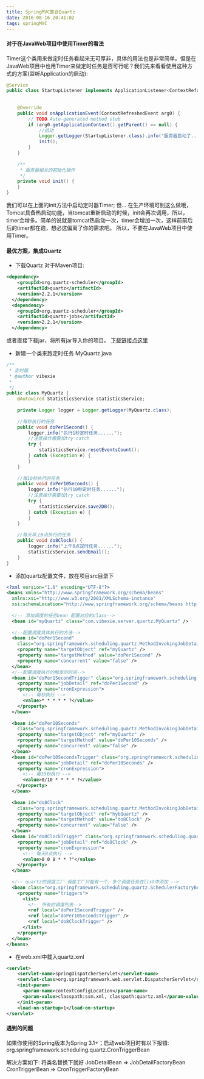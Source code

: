 ```yaml
---
title: SpringMVC整合Quartz
date: 2016-08-16 20:41:02
tags: springMVC
---
```

#### 对于在JavaWeb项目中使用Timer的看法
Timer这个类用来做定时任务看起来无可厚非，具体的用法也是非常简单。但是在JavaWeb项目中也用Timer来做定时任务是否可行呢？我们先来看看使用这种方式的方案(监听Application的启动):
``` java
@Service
public class StartupListener implements ApplicationListener<ContextRefreshedEvent> {
	
	
	@Override
	public void onApplicationEvent(ContextRefreshedEvent arg0) {
		// TODO Auto-generated method stub
		if (arg0.getApplicationContext().getParent() == null) {
			//启动
			Logger.getLogger(StartupListener.class).info("服务器启动了......");
			init();
		}
	}
	
	/**
	 * 服务器相关的初始化操作
	 */
	private void init() {
	}
}
```
<!-- more -->
我们可以在上面的init方法中启动定时器Timer;
但...
在生产环境可别这么做哦，Tomcat具备热启动功能，当tomcat重新启动的时候，init会再次调用，所以，timer会增多。简单的说就是tomcat热启动一次，timer会增加一次，这样前前后后的timer都在跑，想必这偏离了你的需求吧。
所以，不要在JavaWeb项目中使用Timer。

#### 最优方案，集成Quartz
* 下载Quartz
对于Maven项目:
``` xml
<dependency>
    <groupId>org.quartz-scheduler</groupId>
    <artifactId>quartz</artifactId>
    <version>2.2.1</version>
  </dependency>
  <dependency>
    <groupId>org.quartz-scheduler</groupId>
    <artifactId>quartz-jobs</artifactId>
    <version>2.2.1</version>
  </dependency>
```
或者直接下载jar，将所有jar导入你的项目。 [下载链接点这里](http://www.quartz-scheduler.org/downloads/)

* 新建一个类来跑定时任务
MyQuartz.java
``` java
/**
 * 定时器
 * @author vibexie
 * 
 */
public class MyQuartz {
	@Autowired StatisticsService statisticsService;
	
	private Logger logger = Logger.getLogger(MyQuartz.class);
	
	//每秒执行的任务
	public void doPer1Second() {
		logger.info("执行1秒定时任务......");
		//注意操作需要加try catch
		try {
			statisticsService.resetEventsCount();
		} catch (Exception e) {
		}
	}
	
	//每10秒执行的任务
	public void doPer10Seconds() {
		logger.info("执行10秒定时任务......");
		//注意操作需要加try catch
		try {
			statisticsService.save2DB();
		} catch (Exception e) {
		}
	}
	
	//每天早上8点执行的任务
	public void do8Clock() {
		logger.info("上午8点定时任务......");
		statisticsService.sendEmail();
	}
}
```
* 添加quartz配置文件，放在项目src目录下
``` xml
<?xml version="1.0" encoding="UTF-8"?>
<beans xmlns="http://www.springframework.org/schema/beans"
  xmlns:xsi="http://www.w3.org/2001/XMLSchema-instance"
  xsi:schemaLocation="http://www.springframework.org/schema/beans http://www.springframework.org/schema/beans/spring-beans-3.0.xsd">
  
  <!-- 添加调度的任务bean 配置对应的class-->
  <bean id="myQuartz" class="com.vibexie.server.quartz.MyQuartz" />
  
  <!--配置调度具体执行的方法-->
  <bean id="doPer1Second"
    class="org.springframework.scheduling.quartz.MethodInvokingJobDetailFactoryBean">
    <property name="targetObject" ref="myQuartz" />
    <property name="targetMethod" value="doPer1Second" />
    <property name="concurrent" value="false" />
  </bean>
  <!--配置调度执行的触发的时间-->
  <bean id="doPer1SecondTrigger" class="org.springframework.scheduling.quartz.CronTriggerFactoryBean">
    <property name="jobDetail" ref="doPer1Second" />
    <property name="cronExpression">
      <!-- 每秒执行 -->
      <value>* * * * * ?</value>
    </property>
  </bean>
  
  <bean id="doPer10Seconds"
    class="org.springframework.scheduling.quartz.MethodInvokingJobDetailFactoryBean">
    <property name="targetObject" ref="myQuartz" />
    <property name="targetMethod" value="doPer10Seconds" />
    <property name="concurrent" value="false" />
  </bean>
  <bean id="doPer10SecondsTrigger" class="org.springframework.scheduling.quartz.CronTriggerFactoryBean">
    <property name="jobDetail" ref="doPer10Seconds" />
    <property name="cronExpression">
      <!-- 每10秒执行 -->
      <value>0/10 * * * * ?</value>
    </property>
  </bean>
  
  <bean id="do8Clock"
    class="org.springframework.scheduling.quartz.MethodInvokingJobDetailFactoryBean">
    <property name="targetObject" ref="hybQuartz" />
    <property name="targetMethod" value="do8Clock" />
    <property name="concurrent" value="false" />
  </bean>
  <bean id="do8ClockTrigger" class="org.springframework.scheduling.quartz.CronTriggerFactoryBean">
    <property name="jobDetail" ref="do8Clock" />
    <property name="cronExpression">
      <!-- 每天8点执行 -->
      <value>0 0 8 * * ?"</value>
    </property>
  </bean>
  
  <!-- quartz的调度工厂 调度工厂只能有一个，多个调度任务在list中添加 -->
  <bean class="org.springframework.scheduling.quartz.SchedulerFactoryBean">
    <property name="triggers">
      <list>
        <!-- 所有的调度列表-->
        <ref local="doPer1SecondTrigger" />
        <ref local="doPer10SecondsTrigger" />
        <ref local="do8ClockTrigger" />
      </list>
    </property>
  </bean>
</beans>
```

* 在web.xml中载入quartz.xml
``` xml
<servlet>
    <servlet-name>springDispatcherServlet</servlet-name>
    <servlet-class>org.springframework.web.servlet.DispatcherServlet</servlet-class>
    <init-param>
      <param-name>contextConfigLocation</param-name>
      <param-value>classpath:ssm.xml, classpath:quartz.xml</param-value>
    </init-param>
    <load-on-startup>1</load-on-startup>
</servlet>
```
#### 遇到的问题
如果你使用的Spring版本为Spring 3.1+；启动web项目时有以下报错:
org.springframework.scheduling.quartz.CronTriggerBean

解决方案如下:
将类名替换下就好
JobDetailBean => JobDetailFactoryBean
CronTriggerBean => CronTriggerFactoryBean

